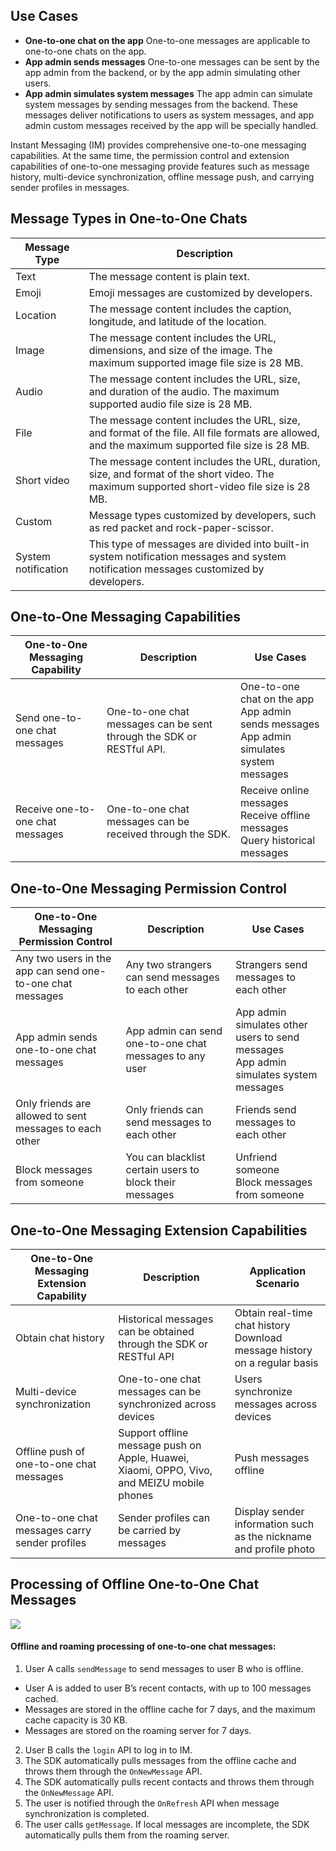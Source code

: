 ## Use Cases
- **One-to-one chat on the app**
One-to-one messages are applicable to one-to-one chats on the app.
- **App admin sends messages**
One-to-one messages can be sent by the app admin from the backend, or by the app admin simulating other users.
- **App admin simulates system messages**
The app admin can simulate system messages by sending messages from the backend. These messages deliver notifications to users as system messages, and app admin custom messages received by the app will be specially handled.

Instant Messaging (IM) provides comprehensive one-to-one messaging capabilities. At the same time, the permission control and extension capabilities of one-to-one messaging provide features such as message history, multi-device synchronization, offline message push, and carrying sender profiles in messages.


## Message Types in One-to-One Chats

| Message Type | Description |
| ------------ | ------------------------------------------------------------ |
| Text | The message content is plain text. |
| Emoji | Emoji messages are customized by developers. |
| Location | The message content includes the caption, longitude, and latitude of the location. |
| Image | The message content includes the URL, dimensions, and size of the image. The maximum supported image file size is 28 MB. |
| Audio | The message content includes the URL, size, and duration of the audio. The maximum supported audio file size is 28 MB. |
| File | The message content includes the URL, size, and format of the file. All file formats are allowed, and the maximum supported file size is 28 MB. |
| Short video | The message content includes the URL, duration, size, and format of the short video. The maximum supported short-video file size is 28 MB. |
| Custom | Message types customized by developers, such as red packet and rock-paper-scissor. |
| System notification | This type of messages are divided into built-in system notification messages and system notification messages customized by developers. |


## One-to-One Messaging Capabilities

| One-to-One Messaging Capability | Description | Use Cases |
| ------------ | ------------------------------- | ------------------------------------------------------------ |
| Send one-to-one chat messages | One-to-one chat messages can be sent through the SDK or RESTful API. | One-to-one chat on the app<br>App admin sends messages<br>App admin simulates system messages |
| Receive one-to-one chat messages | One-to-one chat messages can be received through the SDK. | Receive online messages<br>Receive offline messages<br>Query historical messages |


## One-to-One Messaging Permission Control

| One-to-One Messaging Permission Control | Description | Use Cases |
| ---------------------------------- |------------------------------------- | -------------------------------------------------------- |
| Any two users in the app can send one-to-one chat messages | Any two strangers can send messages to each other | Strangers send messages to each other |
| App admin sends one-to-one chat messages | App admin can send one-to-one chat messages to any user | App admin simulates other users to send messages<br>App admin simulates system messages |
| Only friends are allowed to sent messages to each other | Only friends can send messages to each other | Friends send messages to each other |
| Block messages from someone | You can blacklist certain users to block their messages | Unfriend someone<br>Block messages from someone |


## One-to-One Messaging Extension Capabilities

| One-to-One Messaging Extension Capability | Description | Application Scenario |
| ------------------------ | ----------------------------------------------------------- | --------------------------------------- |
| Obtain chat history | Historical messages can be obtained through the SDK or RESTful API | Obtain real-time chat history<br>Download message history on a regular basis |
| Multi-device synchronization | One-to-one chat messages can be synchronized across devices | Users synchronize messages across devices |
| Offline push of one-to-one chat messages | Support offline message push on Apple, Huawei, Xiaomi, OPPO, Vivo, and MEIZU mobile phones | Push messages offline |
| One-to-one chat messages carry sender profiles | Sender profiles can be carried by messages | Display sender information such as the nickname and profile photo |

## Processing of Offline One-to-One Chat Messages
![](https://main.qcloudimg.com/raw/c371cedb6f2460bde3bb61c2609e98ba.svg)

#### Offline and roaming processing of one-to-one chat messages:

1. User A calls `sendMessage` to send messages to user B who is offline.
  - User A is added to user B’s recent contacts, with up to 100 messages cached.
  - Messages are stored in the offline cache for 7 days, and the maximum cache capacity is 30 KB.
  - Messages are stored on the roaming server for 7 days.
2. User B calls the `login` API to log in to IM.
3. The SDK automatically pulls messages from the offline cache and throws them through the `OnNewMessage` API.
4. The SDK automatically pulls recent contacts and throws them through the `OnNewMessage` API.
5. The user is notified through the `OnRefresh` API when message synchronization is completed.
6. The user calls `getMessage`. If local messages are incomplete, the SDK automatically pulls them from the roaming server.


